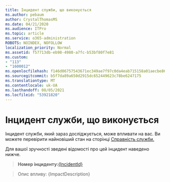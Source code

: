 ```yaml
---
title: Інцидент служби, що виконується
ms.author: pebaum
author: CrystalThomasMS
ms.date: 04/21/2020
ms.audience: ITPro
ms.topic: article
ms.service: o365-administration
ROBOTS: NOINDEX, NOFOLLOW
localization_priority: Normal
ms.assetid: f57713db-eb98-4980-a7fc-b53bf80f7e81
ms.custom:
- "113"
- "1600012"
ms.openlocfilehash: f146d06757543671ec349ae7f97c0da4eab715158a01aecbe86d07094a582d01
ms.sourcegitcommit: b5f7da89a650d2915dc652449623c78be6247175
ms.translationtype: MT
ms.contentlocale: uk-UA
ms.lasthandoff: 08/05/2021
ms.locfileid: "53921820"
---
```

# <a name="service-incident-in-progress"></a>Інцидент служби, що виконується

Інцидент служби, який зараз досліджується, може впливати на вас. Ви можете перевірити найновіший стан на сторінці [Справність служби.](https://admin.microsoft.com/adminportal/home#/servicehealth)
  
Для вашої зручності зведені відомості про цей інцидент наведено нижче.
  
> **Номер інциденту:**[{IncidentId}](https://admin.microsoft.com/adminportal/home#/servicehealth)
    
> Опис впливу: {ImpactDescription}
